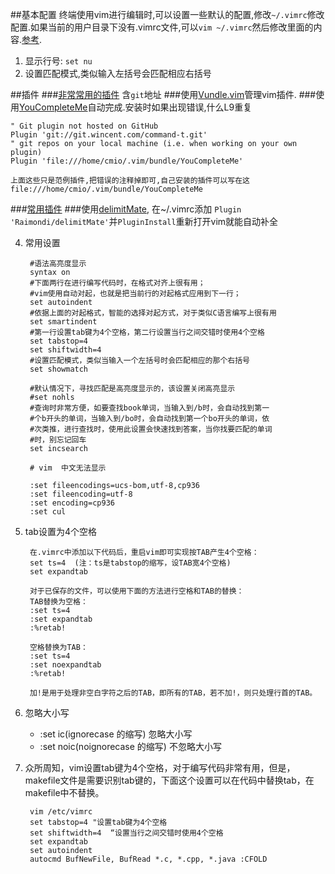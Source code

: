 ##基本配置
终端使用vim进行编辑时,可以设置一些默认的配置,修改`~/.vimrc`修改配置.如果当前的用户目录下没有.vimrc文件,可以`vim ~/.vimrc`然后修改里面的内容.[参考](http://blog.itpub.net/8111049/viewspace-628456).

1. 显示行号: `set nu`
2. 设置匹配模式,类似输入左括号会匹配相应右括号

##插件
###[非常常用的插件](http://linux-wiki.cn/wiki/%E7%94%A8Vim%E7%BC%96%E7%A8%8B%E2%80%94%E2%80%94%E9%85%8D%E7%BD%AE%E4%B8%8E%E6%8A%80%E5%B7%A7) 含`git`地址
###使用[Vundle.vim](https://github.com/VundleVim/Vundle.vim#about)管理vim插件.
###使用[YouCompleteMe](https://github.com/Valloric/YouCompleteMe)自动完成.安装时如果出现错误,什么L9重复

	" Git plugin not hosted on GitHub
  	Plugin 'git://git.wincent.com/command-t.git'
  	" git repos on your local machine (i.e. when working on your own plugin)
  	Plugin 'file:///home/cmio/.vim/bundle/YouCompleteMe'

	上面这些只是范例插件,把错误的注释掉即可,自己安装的插件可以写在这 file:///home/cmio/.vim/bundle/YouCompleteMe

###[常用插件](http://harttle.com/2015/07/18/vim-cpp.html)
###使用[delimitMate](https://github.com/Raimondi/delimitMate), 在~/.vimrc添加 `Plugin 'Raimondi/delimitMate'`并`PluginInstall`重新打开vim就能自动补全

4. 常用设置

		#语法高亮度显示
		syntax on 
		#下面两行在进行编写代码时，在格式对齐上很有用；
		#vim使用自动对起，也就是把当前行的对起格式应用到下一行；
		set autoindent
		#依据上面的对起格式，智能的选择对起方式，对于类似C语言编写上很有用
		set smartindent
		#第一行设置tab键为4个空格，第二行设置当行之间交错时使用4个空格
		set tabstop=4
		set shiftwidth=4
		#设置匹配模式，类似当输入一个左括号时会匹配相应的那个右括号
		set showmatch

		#默认情况下，寻找匹配是高亮度显示的，该设置关闭高亮显示
		#set nohls
		#查询时非常方便，如要查找book单词，当输入到/b时，会自动找到第一
		#个b开头的单词，当输入到/bo时，会自动找到第一个bo开头的单词，依
		#次类推，进行查找时，使用此设置会快速找到答案，当你找要匹配的单词
		#时，别忘记回车
		set incsearch

		# vim  中文无法显示
		
		:set fileencodings=ucs-bom,utf-8,cp936                                                                                                               
		:set fileencoding=utf-8
		:set encoding=cp936
		:set cul

5. tab设置为4个空格

		在.vimrc中添加以下代码后，重启vim即可实现按TAB产生4个空格：
		set ts=4  (注：ts是tabstop的缩写，设TAB宽4个空格)
		set expandtab
		
		对于已保存的文件，可以使用下面的方法进行空格和TAB的替换：
		TAB替换为空格：
		:set ts=4
		:set expandtab
		:%retab!
		
		空格替换为TAB：
		:set ts=4
		:set noexpandtab
		:%retab!
		
		加!是用于处理非空白字符之后的TAB，即所有的TAB，若不加!，则只处理行首的TAB。

6. 忽略大小写
	- :set ic(ignorecase 的缩写) 忽略大小写
	- :set noic(noignorecase 的缩写) 不忽略大小写 

7. 众所周知，vim设置tab键为4个空格，对于编写代码非常有用，但是，makefile文件是需要识别tab键的，下面这个设置可以在代码中替换tab，在makefile中不替换。

		vim /etc/vimrc
		set tabstop=4 "设置tab键为4个空格
		set shiftwidth=4  “设置当行之间交错时使用4个空格
		set expandtab
		set autoindent
		autocmd BufNewFile, BufRead *.c, *.cpp, *.java :CFOLD

